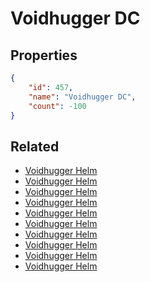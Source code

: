 # Voidhugger DC

<no description available>

## Properties

```json
{
    "id": 457,
    "name": "Voidhugger DC",
    "count": -100
}
```

## Related

- [Voidhugger Helm](../items/14403-voidhugger-helm.md)
- [Voidhugger Helm](../items/14404-voidhugger-helm.md)
- [Voidhugger Helm](../items/14405-voidhugger-helm.md)
- [Voidhugger Helm](../items/14406-voidhugger-helm.md)
- [Voidhugger Helm](../items/14407-voidhugger-helm.md)
- [Voidhugger Helm](../items/14408-voidhugger-helm.md)
- [Voidhugger Helm](../items/14409-voidhugger-helm.md)
- [Voidhugger Helm](../items/14410-voidhugger-helm.md)
- [Voidhugger Helm](../items/14411-voidhugger-helm.md)
- [Voidhugger Helm](../items/14412-voidhugger-helm.md)


